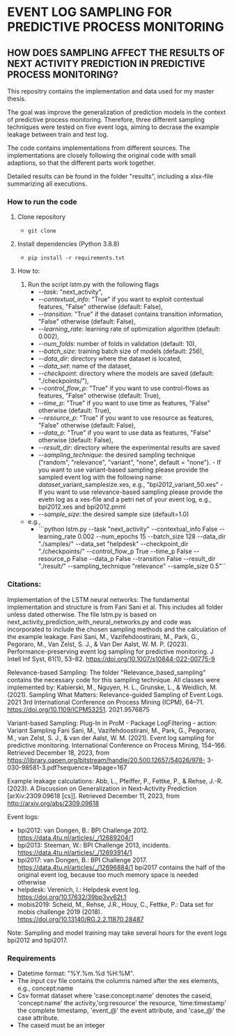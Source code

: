 # EVENT LOG SAMPLING FOR PREDICTIVE PROCESS MONITORING
## HOW DOES SAMPLING AFFECT THE RESULTS OF NEXT ACTIVITY PREDICTION IN PREDICTIVE PROCESS MONITORING?

This repositry contains the implementation and data used for my master thesis. 

The goal was improve the generalization of prediction models in the context of predictive process monitoring. Therefore, three different sampling techniques were tested on five event logs, aiming to decrase the example leakage between train and test log. 

The code contains implementations from different sources. The implementations are closely following the original code with small adaptions, so that the different parts work together.

Detailed results can be found in the folder "results", including a xlsx-file summarizing all executions.


### How to run the code

1. Clone repository
   - ```git clone ```

2. Install dependencies (Python 3.8.8)
   - ```pip install -r requirements.txt```

3. How to:
    1. Run the script lstm.py with the following flags
        - *--task*: "next_activity", 
        - *--contextual_info*: "True" if you want to exploit contextual features, "False" otherwise (default: False),
        - *--transition*: "True" if the dataset contains transition information, "False" otherwise (default: False),
        - *--learning_rate*: learning rate of optimization algorithm (default: 0.002),
        - *--num_folds*: number of folds in validation (default: 10),
        - *--batch_size*: training batch size of models (default: 256),
        - *--data_dir*: directory where the dataset is located,
        - *--data_set*: name of the dataset,
        - *--checkpoint*: directory where the models are saved (default: "./checkpoints/"),
        - *--control_flow_p*: "True" if you want to use control-flows as features, "False" otherwise (default: True),
        - *--time_p*: "True" if you want to use time as features, "False" otherwise (default: True),
        - *--resource_p*: "True" if you want to use resource as features, "False" otherwise (default: False),
        - *--data_p*: "True" if you want to use data as features, "False" otherwise (default: False),
        - *--result_dir*: directory where the experimental results are saved
        - *--sampling_technique*: the desired sampling technique ("random", "relevance", "variant", "none", default = "none").
                                  - If you want to use variant-based sampling please provide the sampled event log with the following name: *dataset*_variant_samplesize.xes, e.g., "bpi2012_variant_50.xes"
                                  - If you want to use relevance-based sampling please provide the evetn log as a xes-file and a petri net of your event log, 
                                  e.g., bpi2012.xes and bpi2012.pnml
         - *--sample_size*: the desired sample size (default=1.0)              
      - e.g., 
        - ```python lstm.py --task "next_activity" --contextual_info False --learning_rate 0.002 --num_epochs 15 --batch_size 128 --data_dir "./samples/" --data_set "helpdesk" --checkpoint_dir "./checkpoints/" --control_flow_p True --time_p False --resource_p False --data_p False --transition False --result_dir "./result/" --sampling_technique "relevance"  --sample_size 0.5"``


### Citations:
Implementation of the LSTM neural networks:
The fundamental implementation and structure is from Fani Sani et al. This includes all folder unless dated otherwise.
The file lstm.py is based on next_activity_prediction_with_neural_networks.py and code was incorporated to include the chosen sampling methods and the calculation of the example leakage.
Fani Sani, M., Vazifehdoostirani, M., Park, G., Pegoraro, M., Van Zelst, S. J., & Van Der Aalst, W. M. P. (2023). Performance-preserving event log sampling for predictive monitoring. J Intell Inf Syst, 61(1), 53–82. https://doi.org/10.1007/s10844-022-00775-9

Relevance-based Sampling:
The folder "Relevance_based_sampling" contains the necessary code for this sampling technique. 
All classes were implemented by:
Kabierski, M., Nguyen, H. L., Grunske, L., & Weidlich, M. (2021). Sampling What Matters: Relevance-guided Sampling of Event Logs. 2021 3rd International Conference on Process Mining (ICPM), 64–71. https://doi.org/10.1109/ICPM53251.
2021.9576875

Variant-based Sampling:
Plug-In in ProM - Package LogFiltering - action: Variant Sampling
Fani Sani, M., Vazifehdoostirani, M., Park, G., Pegoraro, M., van Zelst, S. J., & van der Aalst, W. M. (2021). Event log sampling for predictive monitoring. International Conference on Process Mining, 154–166. Retrieved December 18, 2023, from https://library.oapen.org/bitstream/handle/20.500.12657/54026/978- 3- 030-98581-3.pdf?sequence=1#page=167

Example leakage calculations:
Abb, L., Pfeiffer, P., Fettke, P., & Rehse, J.-R. (2023). A Discussion on Generalization in Next-Activity Prediction [arXiv:2309.09618 [cs]]. Retrieved December 11, 2023, from http://arxiv.org/abs/2309.09618


Event logs:
- bpi2012: van Dongen, B.: BPI Challenge 2012. https://data.4tu.nl/articles/_/12689204/1
- bpi2013: Steeman, W.: BPI Challenge 2013, incidents. https://data.4tu.nl/articles/_/12693914/1
- bpi2017: van Dongen, B.: BPI Challenge 2017. https://data.4tu.nl/articles/_/12696884/1
  bpi2017 contains the half of the original event log, because too much memory space is needed otherwise
- helpdesk: Verenich, I.: Helpdesk event log. https://doi.org/10.17632/39bp3vv62t.1
- mobis2019: Scheid, M., Rehse, J.R., Houy, C., Fettke, P.: Data set for mobis challenge 2019 (2018). https://doi.org/10.13140/RG.2.2.11870.28487

Note: Sampling and model training may take several hours for the event logs bpi2012 and bpi2017.


### Requirements

- Datetime format: "%Y.%m.%d %H:%M".
- The input csv file contains the columns named after the xes elements, e.g., concept:name
- Csv format dataset where 'case:concept:name' denotes the caseid, 'concept:name' the activity,'org:resource' the resource, 'time:timestamp' the complete timestamp, 'event_@' the event attribute, and 'case_@' the case attribute.
- The caseid must be an integer
